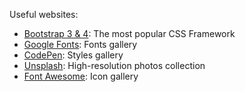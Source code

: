 Useful websites:

+ [Bootstrap 3 & 4](https://getbootstrap.com/docs/3.3/): The most popular CSS Framework
+ [Google Fonts](https://fonts.google.com): Fonts gallery
+ [CodePen](https://codepen.io): Styles gallery
+ [Unsplash](https://unsplash.com): High-resolution photos collection
+ [Font Awesome](https://fontawesome.com): Icon gallery